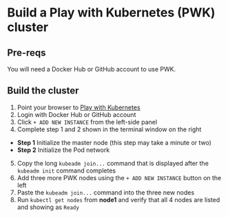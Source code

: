 # Build a Play with Kubernetes (PWK) cluster

## Pre-reqs

You will need a Docker Hub or GitHub account to use PWK.

## Build the cluster

1. Point your browser to [Play with Kubernetes](https://labs.play-with-k8s.com/)
2. Login with Docker Hub or GitHub account
3. Click `+ ADD NEW INSTANCE` from the left-side panel
4. Complete step 1 and 2 shown in the terminal window on the right
  - **Step 1** Initialize the master node (this step may take a minute or two)
  - **Step 2** Initialize the Pod network
5. Copy the long `kubeadm join...` command that is displayed after the `kubeadm init` command completes
6. Add three more PWK nodes using the `+ ADD NEW INSTANCE` button on the left
7. Paste the `kubeadm join...` command into the three new nodes
8. Run `kubectl get nodes` from **node1** and verify that all 4 nodes are listed and showing as `Ready`
